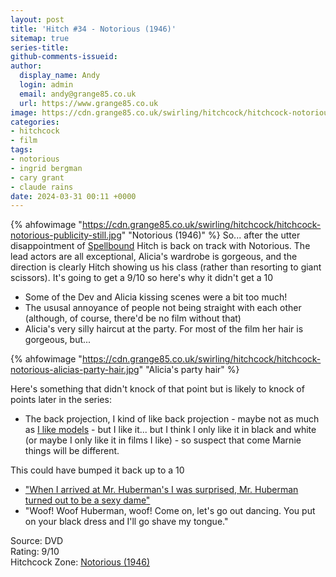 ```yaml
---
layout: post
title: 'Hitch #34 - Notorious (1946)'
sitemap: true
series-title:
github-comments-issueid:
author:
  display_name: Andy
  login: admin
  email: andy@grange85.co.uk
  url: https://www.grange85.co.uk
image: https://cdn.grange85.co.uk/swirling/hitchcock/hitchcock-notorious-publicity-still.jpg
categories:
- hitchcock
- film
tags:
- notorious
- ingrid bergman
- cary grant
- claude rains
date: 2024-03-31 00:11 +0000
---
```

{% ahfowimage "https://cdn.grange85.co.uk/swirling/hitchcock/hitchcock-notorious-publicity-still.jpg" "Notorious (1946)" %}
So...  after the utter disappointment of [Spellbound](/swirling/2023/09/12/hitch-33-spellbound/) Hitch is back on track with Notorious. The lead actors are all exceptional, Alicia's wardrobe is gorgeous, and the direction is clearly Hitch showing us his class (rather than resorting to giant scissors). It's going to get a 9/10 so here's why it didn't get a 10

 - Some of the Dev and Alicia kissing scenes were a bit too much!
 - The ususal annoyance of people not being straight with each other (although, of course, there'd be no film without that)
 - Alicia's very silly haircut at the party. For most of the film her hair is gorgeous, but...

{% ahfowimage "https://cdn.grange85.co.uk/swirling/hitchcock/hitchcock-notorious-alicias-party-hair.jpg" "Alicia's party hair" %}

Here's something that didn't knock of that point but is likely to knock of points later in the series:
 - The back projection, I kind of like back projection - maybe not as much as [I like models](/swirling/2018/03/04/hitch-23-young-and-innocent-1937/) - but I like it... but I think I only like it in black and white (or maybe I only like it in films I like) - so suspect that come Marnie things will be different.

This could have bumped it back up to a 10
 - ["When I arrived at Mr. Huberman's I was surprised, Mr. Huberman turned out to be a sexy dame"](https://www.youtube.com/watch?v=igd9t_RLb5k)
 - "Woof! Woof Huberman, woof! Come on, let's go out dancing. You put on your black dress and I'll go shave my tongue."

Source: DVD  
Rating: 9/10  
Hitchcock Zone: [Notorious (1946)](https://the.hitchcock.zone/wiki/Notorious_(1946))

